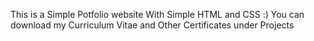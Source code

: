 This is a Simple Potfolio website
With Simple HTML and CSS
:)
You can  download my Curriculum Vitae and Other Certificates under Projects